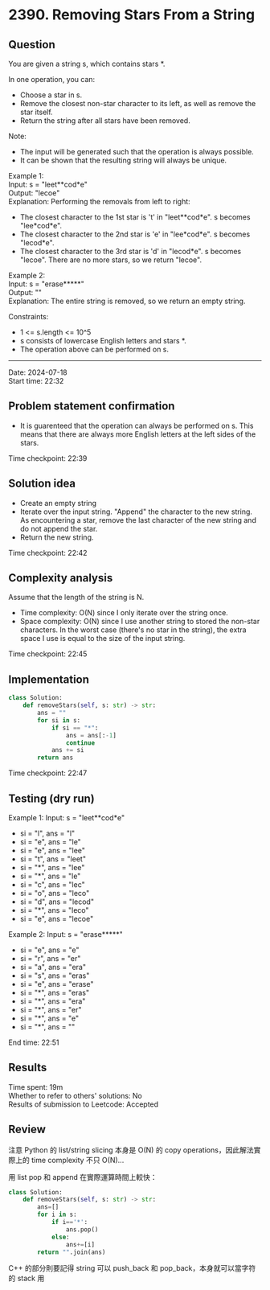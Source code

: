 # 2390. Removing Stars From a String

## Question

You are given a string s, which contains stars *.

In one operation, you can:
- Choose a star in s.
- Remove the closest non-star character to its left, as well as remove the star itself.
- Return the string after all stars have been removed.

Note:
- The input will be generated such that the operation is always possible.
- It can be shown that the resulting string will always be unique.
 

Example 1:  
Input: s = "leet\*\*cod\*e"  
Output: "lecoe"  
Explanation: Performing the removals from left to right:  
- The closest character to the 1st star is 't' in "leet\*\*cod\*e". s becomes "lee\*cod\*e".
- The closest character to the 2nd star is 'e' in "lee\*cod\*e". s becomes "lecod\*e".
- The closest character to the 3rd star is 'd' in "lecod\*e". s becomes "lecoe".
There are no more stars, so we return "lecoe".  

Example 2:  
Input: s = "erase\*\*\*\*\*"  
Output: ""  
Explanation: The entire string is removed, so we return an empty string.  

Constraints:  
- 1 <= s.length <= 10^5
- s consists of lowercase English letters and stars *.
- The operation above can be performed on s.

---
Date: 2024-07-18  
Start time: 22:32  

## Problem statement confirmation

- It is guarenteed that the operation can always be performed on s. This means that there are always more English letters at the left sides of the stars. 

Time checkpoint: 22:39 

## Solution idea

- Create an empty string
- Iterate over the input string. "Append" the character to the new string. As encountering a star, remove the last character of the new string and do not append the star.
- Return the new string.

Time checkpoint: 22:42 

## Complexity analysis

Assume that the length of the string is N.
- Time complexity: O(N) since I only iterate over the string once.
- Space complexity: O(N) since I use another string to stored the non-star characters. In the worst case (there's no star in the string), the extra space I use is equal to the size of the input string.

Time checkpoint: 22:45 

## Implementation

```python
class Solution:
    def removeStars(self, s: str) -> str:
        ans = ""
        for si in s:
            if si == "*":
                ans = ans[:-1]
                continue
            ans += si
        return ans
```

Time checkpoint: 22:47 

## Testing (dry run)

Example 1: Input: s = "leet\*\*cod\*e"  
- si = "l", ans = "l"
- si = "e", ans = "le"
- si = "e", ans = "lee"
- si = "t", ans = "leet"
- si = "*", ans = "lee"
- si = "*", ans = "le"
- si = "c", ans = "lec"
- si = "o", ans = "leco"
- si = "d", ans = "lecod"
- si = "*", ans = "leco"
- si = "e", ans = "lecoe"

Example 2: Input: s = "erase\*\*\*\*\*"  
- si = "e", ans = "e"
- si = "r", ans = "er"
- si = "a", ans = "era"
- si = "s", ans = "eras"
- si = "e", ans = "erase"
- si = "*", ans = "eras"
- si = "*", ans = "era"
- si = "*", ans = "er"
- si = "*", ans = "e"
- si = "*", ans = ""

End time: 22:51 

## Results

Time spent: 19m  
Whether to refer to others' solutions: No  
Results of submission to Leetcode: Accepted  

## Review

注意 Python 的 list/string slicing 本身是 O(N) 的 copy operations，因此解法實際上的 time complexity 不只 O(N)...  

用 list pop 和 append 在實際運算時間上較快：
```python
class Solution:
    def removeStars(self, s: str) -> str:
        ans=[]
        for i in s:
            if i=='*':
                ans.pop()
            else:
                ans+=[i]
        return "".join(ans)
```

C++ 的部分則要記得 string 可以 push_back 和 pop_back，本身就可以當字符的 stack 用